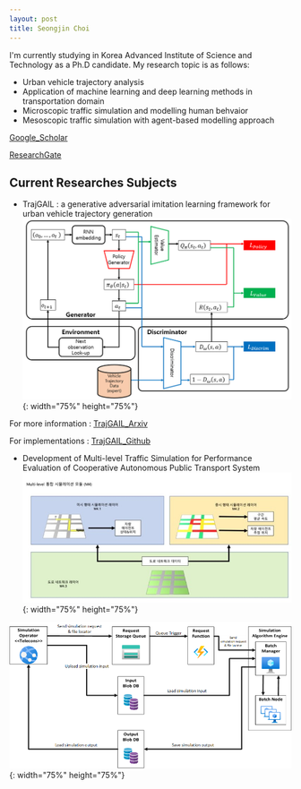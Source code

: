 ```yaml
---
layout: post
title: Seongjin Choi
---
```


I'm currently studying in Korea Advanced Institute of Science and Technology as a Ph.D candidate. 
My research topic is as follows:

* Urban vehicle trajectory analysis
* Application of machine learning and deep learning methods in transportation domain
* Microscopic traffic simulation and modelling human behvaior
* Mesoscopic traffic simulation with agent-based modelling approach

[Google_Scholar](https://scholar.google.com/citations?user=tyLWFk4AAAAJ)

[ResearchGate](https://www.researchgate.net/profile/Seongjin_Choi2)



## Current Researches Subjects
* TrajGAIL : a generative adversarial imitation learning framework for urban vehicle trajectory generation
![placeholder](/img/ModelFrame.PNG "Model Framework"){: width="75%" height="75%"}

For more information : [TrajGAIL_Arxiv](https://arxiv.org/abs/2007.14189)

For implementations : [TrajGAIL_Github](https://github.com/benchoi93/TrajGAIL)


* Development of Multi-level Traffic Simulation for Performance Evaluation of Cooperative Autonomous Public Transport System
![placeholder](/img/simframe.jpg "Simulation Framework"){: width="75%" height="75%"}

![placeholder](/img/azure_frame.png){: width="75%" height="75%"}

